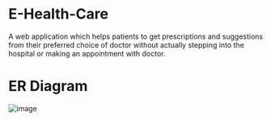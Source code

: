 # E-Health-Care
A web application which helps patients to get prescriptions and suggestions from their preferred choice of doctor without actually stepping into the hospital or making an appointment with doctor.

# ER Diagram

![image](https://user-images.githubusercontent.com/55009076/162016482-a3ca805f-cb1c-4b33-91ef-c691d012d5b3.png)
